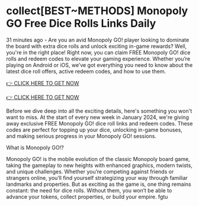 # collect[BEST~METHODS] Monopoly GO Free Dice Rolls Links Daily



31 minutes ago - Are you an avid Monopoly GO! player looking to dominate the board with extra dice rolls and unlock exciting in-game rewards? Well, you're in the right place! Right now, you can claim FREE Monopoly GO! dice rolls and redeem codes to elevate your gaming experience. Whether you’re playing on Android or iOS, we’ve got everything you need to know about the latest dice roll offers, active redeem codes, and how to use them.


[👉 CLICK HERE TO GET NOW
](https://appbitly.com/Monopoly-Go-Dice)

[👉 CLICK HERE TO GET NOW
](https://appbitly.com/Monopoly-Go-Dice)

Before we dive deep into all the exciting details, here's something you won't want to miss. At the start of every new week in January 2024, we're giving away exclusive FREE Monopoly GO! dice roll links and redeem codes. These codes are perfect for topping up your dice, unlocking in-game bonuses, and making serious progress in your Monopoly GO! sessions.

What is Monopoly GO!?

Monopoly GO! is the mobile evolution of the classic Monopoly board game, taking the gameplay to new heights with enhanced graphics, modern twists, and unique challenges. Whether you’re competing against friends or strangers online, you’ll find yourself strategizing your way through familiar landmarks and properties. But as exciting as the game is, one thing remains constant: the need for dice rolls. Without them, you won’t be able to advance your tokens, collect properties, or build your empire. fgtu
